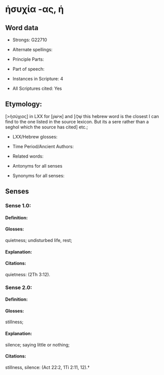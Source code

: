 # ἡσυχία -ας, ἡ

<!-- Status: S2=NeedsReview -->
<!-- Lexica used for edits:LN, BDAG   -->

## Word data

* Strongs: G22710

* Alternate spellings:



* Principle Parts: 


* Part of speech: 


* Instances in Scripture: 4

* All Scriptures cited: Yes

## Etymology: 

[>ἡσύχιος] in LXX for [אִישׁוֹן] and [שָׁלֵו this hebrew word is the closest I can find to the one listed in the source lexicon. But its a sere rather than a seghol which the source has cited] etc.;

* LXX/Hebrew glosses: 


* Time Period/Ancient Authors: 


* Related words: 

* Antonyms for all senses

* Synonyms for all senses: 


## Senses 


### Sense  1.0: 

#### Definition: 

#### Glosses: 

quietness; undisturbed life, rest;

#### Explanation: 


#### Citations: 

quietness: (2Th 3:12).

### Sense  2.0: 

#### Definition: 

#### Glosses: 

stillness; 

#### Explanation: 

silence; saying little or nothing;

#### Citations: 

stillness, silence: (Act 22:2, 1Ti 2:11, 12).†
